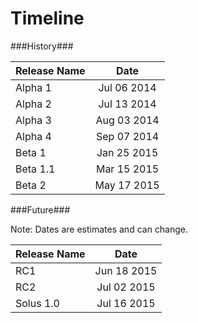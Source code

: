 # Timeline

###History###

| Release Name | Date        |
|:-------------|:-----------:|
| Alpha 1      | Jul 06 2014 |
| Alpha 2      | Jul 13 2014 |
| Alpha 3      | Aug 03 2014 |
| Alpha 4      | Sep 07 2014 |
| Beta 1       | Jan 25 2015 |
| Beta 1.1     | Mar 15 2015 |
| Beta 2       | May 17 2015 |

###Future###

Note: Dates are estimates and can change.

| Release Name | Date        |
|:-------------|:-----------:|
| RC1          | Jun 18 2015 |
| RC2          | Jul 02 2015 |
| Solus 1.0    | Jul 16 2015 |
